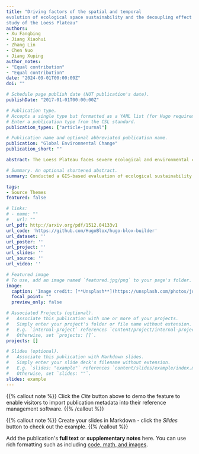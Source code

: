 ```yaml
---
title: "Driving factors of the spatial and temporal
evolution of ecological space sustainability and the decoupling effect of carbon emissions:A case
study of the Loess Plateau"
authors:
- Xu Fangbing
- Jiang Xiaohui
- Zhang Lin
- Chen Nuo
- Jiang Xuping
author_notes:
- "Equal contribution"
- "Equal contribution"
date: "2024-09-01T00:00:00Z"
doi: ""

# Schedule page publish date (NOT publication's date).
publishDate: "2017-01-01T00:00:00Z"

# Publication type.
# Accepts a single type but formatted as a YAML list (for Hugo requirements).
# Enter a publication type from the CSL standard.
publication_types: ["article-journal"]

# Publication name and optional abbreviated publication name.
publication: "Global Environmental Change"
publication_short: ""

abstract: The Loess Plateau faces severe ecological and environmental challenges, which are both widespread and typical. Since the United Nations proposed the Sustainable Development Goals (SDGs), the evaluation and analysis of ecological sustainability have become critical. There is an urgent need to establish an ecological sustainability evaluation system suitable for this region and to study its driving mechanisms. Based on the SDGs, this paper constructs a localized comprehensive index system for the ecological space sustainability of the Loess Plateau, encompassing four dimensions and twelve specific indicators. By using the entropy method for objective and comprehensive weighting, we evaluate the overall and dimensional sustainability of the ecological space in this region. The GTWR model is used to analyze driving factors, and the Tapio model is employed to assess the coupling state between carbon emission intensity and ecological sustainability. The results show that:(1) During the study period, the ecological space sustainability of the Loess Plateau improved to some extent, with urban development having a negative impact on ecological sustainability, especially in areas along rivers. (2) There is significant spatiotemporal heterogeneity in the driving factors of ecological sustainability in the Loess Plateau, with human activities being the main influencing factor. (3) The relationship between ecological sustainability intensity and carbon emission intensity varies across regions.

# Summary. An optional shortened abstract.
summary: Conducted a GIS-based evaluation of ecological sustainability in the Loess Plateau over the past decade, assessing both fractal and overall dimensions. Developed a localized indicator system and employed various models (such as RUSLE, Invest, Fragstats) to calculate the indicators. Additionally, investigated the relationship between ecological sustainability and carbon emissions under multiple driving factors using the Tapio and GTWR models.

tags:
- Source Themes
featured: false

# links:
# - name: ""
#   url: ""
url_pdf: http://arxiv.org/pdf/1512.04133v1
url_code: 'https://github.com/HugoBlox/hugo-blox-builder'
url_dataset: ''
url_poster: ''
url_project: ''
url_slides: ''
url_source: ''
url_video: ''

# Featured image
# To use, add an image named `featured.jpg/png` to your page's folder. 
image:
  caption: 'Image credit: [**Unsplash**](https://unsplash.com/photos/jdD8gXaTZsc)'
  focal_point: ""
  preview_only: false

# Associated Projects (optional).
#   Associate this publication with one or more of your projects.
#   Simply enter your project's folder or file name without extension.
#   E.g. `internal-project` references `content/project/internal-project/index.md`.
#   Otherwise, set `projects: []`.
projects: []

# Slides (optional).
#   Associate this publication with Markdown slides.
#   Simply enter your slide deck's filename without extension.
#   E.g. `slides: "example"` references `content/slides/example/index.md`.
#   Otherwise, set `slides: ""`.
slides: example
---
```


{{% callout note %}}
Click the *Cite* button above to demo the feature to enable visitors to import publication metadata into their reference management software.
{{% /callout %}}

{{% callout note %}}
Create your slides in Markdown - click the *Slides* button to check out the example.
{{% /callout %}}

Add the publication's **full text** or **supplementary notes** here. You can use rich formatting such as including [code, math, and images](https://docs.hugoblox.com/content/writing-markdown-latex/).
